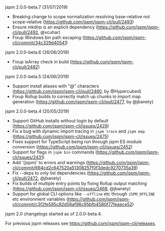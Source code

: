 jspm 2.0.0-beta.7 (31/07/2019)
- Breaking change to scope normalization resolving base-relative not scope-relative (https://github.com/jspm/jspm-cli/pull/2493)
- Ensure mkdirp is an explicit dependency (https://github.com/jspm/jspm-cli/pull/2492, @vcuhar)
- Fixup Windows bin path escaping (https://github.com/jspm/jspm-cli/commit/34c329d40541)

jspm 2.0.0-beta.6 (26/06/2019)
- Fixup isArray check in build (https://github.com/jspm/jspm-cli/pull/2482)

jspm 2.0.0-beta.5 (24/06/2019)
- Support install aliases with "@" characters (https://github.com/jspm/jspm-cli/pull/2480, by @Hypercubed)
- Fixup Rollup builds to correctly match up chunks in import map generation (https://github.com/jspm/jspm-cli/pull/2477, by @jbanety)

jspm 2.0.0-beta.4 (20/05/2019)
- Support GitHub installs without login by default (https://github.com/jspm/jspm-cli/issues/2429) 
- Fix a bug with dynamic import tracing in `jspm trace` and `jspm map` (https://github.com/jspm/jspm-cli/issues/2475)
- Fixes support for TypeScript being run through jspm ES module conversion (https://github.com/jspm/jspm-cli/issues/2452)
- Support for flags in `jspm bin` commands (https://github.com/jspm/jspm-cli/issues/2431)
- Add '(jspm)' to errors and warnings (https://github.com/jspm/jspm-cli/commit/664cd2c647520a51308257f0f3dedc9270735a39)
- Fix --deps to only list dependencies (https://github.com/jspm/jspm-cli/pull/2472, @jbanety)
- Fix builds of multiple entry points by fixing Rollup output matching (https://github.com/jspm/jspm-cli/issues/2468, @jbanety)
- Support for global CLI options like `--offline` etc through `JSPM_OFFLINE` etc environment variables (https://github.com/jspm/jspm-cli/commit/c3f2fe585c82d56af96c95bfb4580f77feaece52)

jspm 2.0 changelogs started as of 2.0.0-beta.4.

For previous jspm releases see https://github.com/jspm/jspm-cli/releases.
